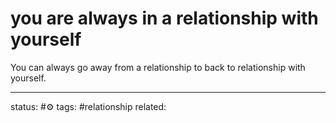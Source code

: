 # you are always in a relationship with yourself
You can always go away from a relationship to back to relationship with yourself.



---
status: #⚙️ 
tags: #relationship 
related: 
